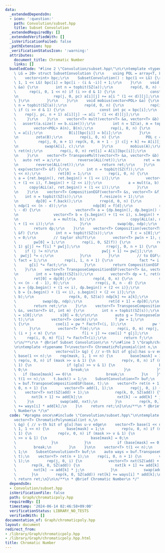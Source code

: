 ```yaml
---
data:
  _extendedDependsOn:
  - icon: ':question:'
    path: Convolution/subset.hpp
    title: Subset Convolution
  _extendedRequiredBy: []
  _extendedVerifiedWith: []
  _isVerificationFailed: false
  _pathExtension: hpp
  _verificationStatusIcon: ':warning:'
  attributes:
    document_title: Chromatic Number
    links: []
  bundledCode: "#line 2 \"Convolution/subset.hpp\"\n\r\ntemplate <typename T, int\
    \ LG = 20> struct SubsetConvolution {\r\n    using POL = array<T, LG + 1>;\r\n\
    \    vector<int> bpc;\r\n    SubsetConvolution() : bpc(1 << LG) {\r\n        rep(i,\
    \ 1, 1 << LG) bpc[i] = bpc[i - (i & -i)] + 1;\r\n    }\r\n    void zeta(vector<POL>\
    \ &a) {\r\n        int n = topbit(SZ(a));\r\n        rep(d, 0, n) {\r\n      \
    \      rep(i, 0, 1 << n) if (i >> d & 1) {\r\n                const int pc = bpc[i];\r\
    \n                rep(j, 0, pc) a[i][j] += a[i ^ (1 << d)][j];\r\n           \
    \ }\r\n        }\r\n    }\r\n    void mobius(vector<POL> &a) {\r\n        int\
    \ n = topbit(SZ(a));\r\n        rep(d, 0, n) {\r\n            rep(i, 0, 1 << n)\
    \ if (i >> d & 1) {\r\n                const int pc = bpc[i];\r\n            \
    \    rep(j, pc, n + 1) a[i][j] -= a[i ^ (1 << d)][j];\r\n            }\r\n   \
    \     }\r\n    }\r\n    vector<T> mult(vector<T> &a, vector<T> &b) {\r\n     \
    \   assert(a.size() == b.size());\r\n        int n = SZ(a), m = topbit(n);\r\n\
    \        vector<POL> A(n), B(n);\r\n        rep(i, 0, n) {\r\n            A[i][bpc[i]]\
    \ = a[i];\r\n            B[i][bpc[i]] = b[i];\r\n        }\r\n        zeta(A);\r\
    \n        zeta(B);\r\n        rep(i, 0, n) {\r\n            POL c = {};\r\n  \
    \          rep(j, 0, m + 1) rep(k, 0, m + 1 - j) c[j + k] += A[i][j] * B[i][k];\r\
    \n            swap(A[i], c);\r\n        }\r\n        mobius(A);\r\n        vector<T>\
    \ ret(n);\r\n        rep(i, 0, n) ret[i] = A[i][bpc[i]];\r\n        return ret;\r\
    \n    }\r\n    vector<T> TransposeMult(vector<T> &a, vector<T> &b) {\r\n     \
    \   auto ret = a;\r\n        reverse(ALL(ret));\r\n        ret = mult(ret, b);\r\
    \n        reverse(ALL(ret));\r\n        return ret;\r\n    }\r\n    vector<T>\
    \ exp(vector<T> &f) {\r\n        int n = topbit(SZ(f));\r\n        vector<T> ret(1\
    \ << n);\r\n        ret[0] = 1;\r\n        rep(i, 0, n) {\r\n            vector<T>\
    \ a = {ret.begin(), ret.begin() + (1 << i)};\r\n            vector<T> b = {f.begin()\
    \ + (1 << i), f.begin() + (2 << i)};\r\n            a = mult(a, b);\r\n      \
    \      copy(ALL(a), ret.begin() + (1 << i));\r\n        }\r\n        return ret;\r\
    \n    }\r\n    vector<T> CompositionEGF(vector<T> &s, vector<T> &f) {\r\n    \
    \    int n = topbit(SZ(s));\r\n        f.resize(n + 1);\r\n        vector<T> dp(1);\r\
    \n        dp[0] = f.back();\r\n        rrep(d, 0, n) {\r\n            vector<T>\
    \ ndp(1 << (n - d));\r\n            ndp[0] = f[d];\r\n            rep(i, 0, n\
    \ - d) {\r\n                vector<T> a = {dp.begin(), dp.begin() + (1 << i)};\r\
    \n                vector<T> b = {s.begin() + (1 << i), s.begin() + (2 << i)};\r\
    \n                a = mult(a, b);\r\n                copy(ALL(a), ndp.begin()\
    \ + (1 << i));\r\n            }\r\n            swap(dp, ndp);\r\n        }\r\n\
    \        return dp;\r\n    }\r\n    vector<T> Composition(vector<T> &s, vector<T>\
    \ &f) {\r\n        int n = topbit(SZ(s));\r\n        T c = s[0];\r\n        s[0]\
    \ = 0;\r\n        // taylor shift\r\n        vector<T> pw(n + 1), g(n + 1);\r\n\
    \        pw[0] = 1;\r\n        rep(i, 0, SZ(f)) {\r\n            rep(j, 0, n +\
    \ 1) g[j] += f[i] * pw[j];\r\n            rrep(j, 0, n + 1) {\r\n            \
    \    if (j != n)\r\n                    pw[j + 1] += pw[j];\r\n              \
    \  pw[j] *= c;\r\n            }\r\n        }\r\n        // to EGF\r\n        T\
    \ fact = 1;\r\n        rep(i, 1, n + 1) {\r\n            fact *= i;\r\n      \
    \      g[i] *= fact;\r\n        }\r\n        return CompositionEGF(s, g);\r\n\
    \    }\r\n    vector<T> TransposeCompositionEGF(vector<T> &s, vector<T> &t) {\r\
    \n        int n = topbit(SZ(s));\r\n        vector<T> dp = t, ret(n + 1);\r\n\
    \        ret[0] = dp[0];\r\n        rep(d, 0, n) {\r\n            vector<T> ndp(1\
    \ << (n - d - 1), 0);\r\n            rrep(i, 0, n - d) {\r\n                vector<T>\
    \ a = {dp.begin() + (1 << i), dp.begin() + (2 << i)};\r\n                vector<T>\
    \ b = {s.begin() + (1 << i), s.begin() + (2 << i)};\r\n                a = TransposeMult(a,\
    \ b);\r\n                rep(k, 0, SZ(a)) ndp[k] += a[k];\r\n            }\r\n\
    \            swap(dp, ndp);\r\n            ret[d + 1] = dp[0];\r\n        }\r\n\
    \        return ret;\r\n    }\r\n    vector<T> TransposeComposition(vector<T>\
    \ &s, vector<T> &t, int m) {\r\n        int n = topbit(SZ(s));\r\n        T c\
    \ = s[0];\r\n        s[0] = 0;\r\n\r\n        auto g = TransposeCompositionEGF(s,\
    \ t);\r\n        vector<T> coe(m);\r\n        T pw = 1;\r\n        rep(i, 0, m)\
    \ {\r\n            coe[i] = pw * Fact<T>(i, 1);\r\n            pw *= c;\r\n  \
    \      }\r\n        vector<T> f(m);\r\n        rep(i, 0, m) rep(j, 0, n + 1) if\
    \ (i + j < m) {\r\n            f[i + j] += coe[i] * g[j];\r\n        }\r\n   \
    \     rep(i, 0, m) f[i] *= Fact<T>(i);\r\n        return f;\r\n    }\r\n};\r\n\
    \r\n/**\r\n * @brief Subset Convolution\r\n */\n#line 3 \"Graph/chromaticpoly.hpp\"\
    \n\ntemplate <typename T>\nvector<T> ChromaticPolynomial(int n,\n            \
    \                  vector<ull> &g) { // v-th bit of g[u]:has u-v edge\n    vector<T>\
    \ base(1 << n);\n    rep(mask, 1, 1 << n) {\n        base[mask] = 1;\n       \
    \ rep(u, 0, n) if (mask >> u & 1) {\n            rep(v, 0, n) if (mask >> v &\
    \ 1) {\n                if (g[u] >> v & 1) {\n                    base[mask] =\
    \ 0;\n                    break;\n                }\n            }\n         \
    \   if (base[mask] == 0)\n                break;\n        }\n    }\n\n    vector<T>\
    \ t(1 << n);\n    t.back() = 1;\n    SubsetConvolution<T> buf;\n    auto ways\
    \ = buf.TransposeCompositionEGF(base, t);\n    vector<T> ret(n + 1);\n    rep(i,\
    \ 0, n + 1) {\n        vector<T> add(1, 1);\n        rep(j, 0, i) {\n        \
    \    vector<T> nxt(SZ(add) + 1);\n            rep(k, 0, SZ(add)) {\n         \
    \       nxt[k + 1] += add[k];\n                nxt[k] -= add[k] * j;\n       \
    \     }\n            swap(add, nxt);\n        }\n        rep(k, 0, SZ(add)) ret[k]\
    \ += ways[i] * add[k];\n    }\n    return ret;\n}\n\n/**\n * @brief Chromatic\
    \ Number\n */\n"
  code: "#pragma once\n#include \"Convolution/subset.hpp\"\n\ntemplate <typename T>\n\
    vector<T> ChromaticPolynomial(int n,\n                              vector<ull>\
    \ &g) { // v-th bit of g[u]:has u-v edge\n    vector<T> base(1 << n);\n    rep(mask,\
    \ 1, 1 << n) {\n        base[mask] = 1;\n        rep(u, 0, n) if (mask >> u &\
    \ 1) {\n            rep(v, 0, n) if (mask >> v & 1) {\n                if (g[u]\
    \ >> v & 1) {\n                    base[mask] = 0;\n                    break;\n\
    \                }\n            }\n            if (base[mask] == 0)\n        \
    \        break;\n        }\n    }\n\n    vector<T> t(1 << n);\n    t.back() =\
    \ 1;\n    SubsetConvolution<T> buf;\n    auto ways = buf.TransposeCompositionEGF(base,\
    \ t);\n    vector<T> ret(n + 1);\n    rep(i, 0, n + 1) {\n        vector<T> add(1,\
    \ 1);\n        rep(j, 0, i) {\n            vector<T> nxt(SZ(add) + 1);\n     \
    \       rep(k, 0, SZ(add)) {\n                nxt[k + 1] += add[k];\n        \
    \        nxt[k] -= add[k] * j;\n            }\n            swap(add, nxt);\n \
    \       }\n        rep(k, 0, SZ(add)) ret[k] += ways[i] * add[k];\n    }\n   \
    \ return ret;\n}\n\n/**\n * @brief Chromatic Number\n */"
  dependsOn:
  - Convolution/subset.hpp
  isVerificationFile: false
  path: Graph/chromaticpoly.hpp
  requiredBy: []
  timestamp: '2024-06-14 02:46:58+09:00'
  verificationStatus: LIBRARY_NO_TESTS
  verifiedWith: []
documentation_of: Graph/chromaticpoly.hpp
layout: document
redirect_from:
- /library/Graph/chromaticpoly.hpp
- /library/Graph/chromaticpoly.hpp.html
title: Chromatic Number
---
```


